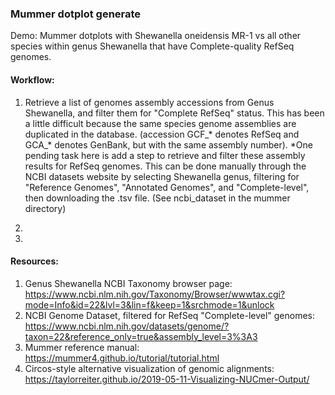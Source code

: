 ### Mummer dotplot generate

Demo: Mummer dotplots with Shewanella oneidensis MR-1 vs all other species within genus Shewanella that have Complete-quality RefSeq genomes.

#### Workflow:
1. Retrieve a list of genomes assembly accessions from Genus Shewanella, and filter them for "Complete RefSeq" status.  This has been a little difficult because the same species genome assemblies are duplicated in the database.  (accession GCF_* denotes RefSeq and GCA_* denotes GenBank, but with the same assembly number).  *One pending task here is add a step to retrieve and filter these assembly results for RefSeq genomes.  This can be done manually through the NCBI datasets website by selecting Shewanella genus, filtering for "Reference Genomes", "Annotated Genomes", and "Complete-level", then downloading the .tsv file.  (See ncbi_dataset in the mummer directory)

2. 
3. 

#### Resources:
1. Genus Shewanella NCBI Taxonomy browser page: https://www.ncbi.nlm.nih.gov/Taxonomy/Browser/wwwtax.cgi?mode=Info&id=22&lvl=3&lin=f&keep=1&srchmode=1&unlock
2. NCBI Genome Dataset, filtered for RefSeq "Complete-level" genomes: https://www.ncbi.nlm.nih.gov/datasets/genome/?taxon=22&reference_only=true&assembly_level=3%3A3
3. Mummer reference manual: https://mummer4.github.io/tutorial/tutorial.html
4. Circos-style alternative visualization of genomic alignments: https://taylorreiter.github.io/2019-05-11-Visualizing-NUCmer-Output/
